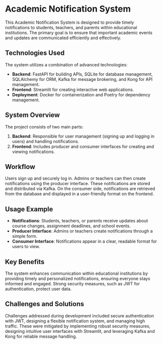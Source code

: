 # Academic Notification System

This Academic Notification System is designed to provide timely notifications to students, teachers, and parents within educational institutions. The primary goal is to ensure that important academic events and updates are communicated efficiently and effectively.

## Technologies Used

The system utilizes a combination of advanced technologies:
- **Backend**: FastAPI for building APIs, SQLite for database management, SQLAlchemy for ORM, Kafka for message brokering, and Kong for API management.
- **Frontend**: Streamlit for creating interactive web applications.
- **Deployment**: Docker for containerization and Poetry for dependency management.

## System Overview

The project consists of two main parts:
1. **Backend**: Responsible for user management (signing up and logging in users) and handling notifications.
2. **Frontend**: Includes producer and consumer interfaces for creating and viewing notifications.

## Workflow

Users sign up and securely log in. Admins or teachers can then create notifications using the producer interface. These notifications are stored and distributed via Kafka. On the consumer side, notifications are retrieved from the database and displayed in a user-friendly format on the frontend.

## Usage Example

- **Notifications**: Students, teachers, or parents receive updates about course changes, assignment deadlines, and school events.
- **Producer Interface**: Admins or teachers create notifications through a simple form.
- **Consumer Interface**: Notifications appear in a clear, readable format for users to view.

## Key Benefits

The system enhances communication within educational institutions by providing timely and personalized notifications, ensuring everyone stays informed and engaged. Strong security measures, such as JWT for authentication, protect user data.

## Challenges and Solutions

Challenges addressed during development included secure authentication with JWT, designing a flexible notification system, and managing high traffic. These were mitigated by implementing robust security measures, designing intuitive user interfaces with Streamlit, and leveraging Kafka and Kong for reliable message handling.
